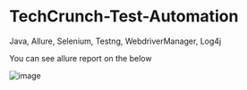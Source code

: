 # TechCrunch-Test-Automation

Java, Allure, Selenium, Testng, WebdriverManager, Log4j

You can see allure report on the below

![image](https://user-images.githubusercontent.com/62480904/183257591-29c482a6-c71c-465f-9f3d-76a485256a42.png)
